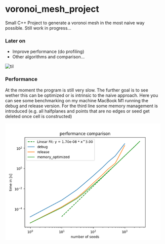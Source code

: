 # voronoi_mesh_project
Small C++ Project to generate a voronoi mesh in the most naive way possible. Still work in progress...

### Later on
- Improve performance (do profiling)
- Other algorithms and comparison...

![til](./figures/example_voronoi_animation.gif)

### Performance
At the moment the program is still very slow. The further goal is to see wether this can be optimized or is intrinsic to the naive approach. Here you can see some benchmarking on my machine MacBook M1 running the debug and release version. For the third line some memory management is introduced (e.g. all halfplanes and points that are no edges or seed get deleted once cell is constructed)

![Image](./figures/example_benchmark.png)
